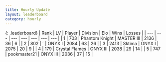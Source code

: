 ```yaml
---
title: Hourly Update
layout: leaderboard
category: hourly
---
```


{: .leaderboard}
| Rank | LV | Player | Division | Elo | Wins | Losses |
| --- | --- | --- | --- | --- | --- | --- |
| <span data-change="0">1</span> | 703 | <span title="ID: 742939">Phantom Knight</span> | MASTER III | <span data-change="20">2136</span> | <span data-change="2">36</span> | <span data-change="0">6</span> |
| <span data-change="0">2</span> | 802 | <span title="ID: 224611">´</span> | ONYX I | <span data-change="0">2084</span> | <span data-change="0">63</span> | <span data-change="0">26</span> |
| <span data-change="0">3</span> | 2413 | <span title="ID: 353063">Sktima</span> | ONYX I | <span data-change="21">2075</span> | <span data-change="3">20</span> | <span data-change="1">9</span> |
| <span data-change="0">4</span> | 179 | <span title="ID: 725085">Crystal Flames</span> | ONYX III | <span data-change="0">2038</span> | <span data-change="0">29</span> | <span data-change="0">14</span> |
| <span data-change="0">5</span> | 747 | <span title="ID: 652474">pookmaster21</span> | ONYX III | <span data-change="0">2036</span> | <span data-change="0">37</span> | <span data-change="0">15</span> |